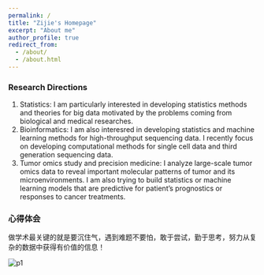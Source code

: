 ```yaml
---
permalink: /
title: "Zijie's Homepage"
excerpt: "About me"
author_profile: true
redirect_from: 
  - /about/
  - /about.html
---
```



### Research Directions

1. Statistics: I am particularly interested in developing statistics methods and theories for big data motivated by the problems coming from biological and medical researches.
2. Bioinformatics: I am also interesred in developing statistics and machine learning methods for high-throughput sequencing data. I recently focus on developing computational methods for single cell data and third generation sequencing data.
3. Tumor omics study and precision medicine: I analyze large-scale tumor omics data to reveal important molecular patterns of tumor and its microenvironments. I am also trying to build statistics or machine learning models that are predictive for patient’s prognostics or responses to cancer treatments.

### 心得体会

做学术最关键的就是要沉住气，遇到难题不要怕，敢于尝试，勤于思考，努力从复杂的数据中获得有价值的信息！

![p1](https://zijiejin.github.io/images/IMG_5804.jpg)
